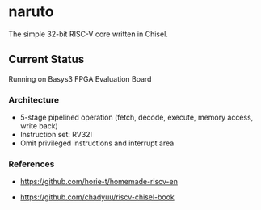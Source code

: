 # naruto

The simple 32-bit RISC-V core written in Chisel.

## Current Status
Running on Basys3 FPGA Evaluation Board

### Architecture
* 5-stage pipelined operation (fetch, decode, execute, memory access, write back)
* Instruction set: RV32I
* Omit privileged instructions and interrupt area


### References

* https://github.com/horie-t/homemade-riscv-en

* https://github.com/chadyuu/riscv-chisel-book
